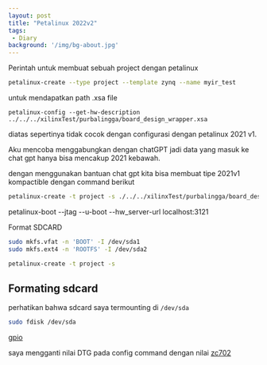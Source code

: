 ```yaml
---
layout: post
title: "Petalinux 2022v2"
tags:
 - Diary
background: '/img/bg-about.jpg'
---
```

Perintah untuk membuat sebuah project dengan petalinux
```bash
petalinux-create --type project --template zynq --name myir_test
```
untuk mendapatkan path .xsa file
```
petalinux-config --get-hw-description ../../../xilinxTest/purbalingga/board_design_wrapper.xsa
```

diatas sepertinya tidak cocok dengan configurasi dengan petalinux 2021 v1. 

Aku mencoba menggabungkan dengan chatGPT jadi data yang masuk ke chat gpt hanya bisa mencakup 2021 kebawah.

dengan menggunakan bantuan chat gpt kita bisa membuat tipe 2021v1 kompactible dengan command berikut

```bash
petalinux-create -t project -s ./../../xilinxTest/purbalingga/board_design_wrapper.xsa --name v21ujicoba
```

petalinux-boot --jtag --u-boot --hw_server-url localhost:3121

Format SDCARD

```bash
sudo mkfs.vfat -n 'BOOT' -I /dev/sda1
sudo mkfs.ext4 -n 'ROOTFS' -I /dev/sda2
```

```bash
petalinux-create -t project -s 
```

## Formating sdcard
perhatikan bahwa sdcard saya termounting di ```/dev/sda```

```bash
sudo fdisk /dev/sda
```


[gpio](https://www.linkedin.com/pulse/gpio-petalinux-part-3-go-uio-roy-messinger/)

saya mengganti nilai DTG pada config command dengan nilai [zc702](https://support.xilinx.com/s/question/0D52E00006iHj5KSAS/is-is-possible-to-update-configurations-after-creating-project-with-bsp-?language=en_US)